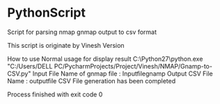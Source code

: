# PythonScript
Script for parsing nmap gnmap output to csv format

This script is originate by Vinesh
Version

How to use
Normal usage for display result 
C:\Python27\python.exe "C:/Users/DELL PC/PycharmProjects/Project/Vinesh/NMAP/Gnamp-to-CSV.py"
Input File Name of gnmap file :
Inputfilegnamp
Output CSV File Name :
outputfile
CSV File generation has been completed

Process finished with exit code 0
